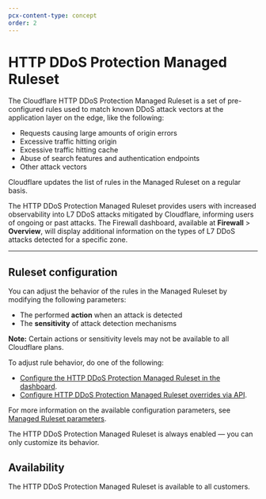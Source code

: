 ```yaml
---
pcx-content-type: concept
order: 2
---
```


# HTTP DDoS Protection Managed Ruleset

The Cloudflare HTTP DDoS Protection Managed Ruleset is a set of pre-configured rules used to match known DDoS attack vectors at the application layer on the edge, like the following:

* Requests causing large amounts of origin errors
* Excessive traffic hitting origin
* Excessive traffic hitting cache
* Abuse of search features and authentication endpoints
* Other attack vectors

Cloudflare updates the list of rules in the Managed Ruleset on a regular basis.

The HTTP DDoS Protection Managed Ruleset provides users with increased observability into L7 DDoS attacks mitigated by Cloudflare, informing users of ongoing or past attacks. The Firewall dashboard, available at **Firewall** > **Overview**, will display additional information on the types of L7 DDoS attacks detected for a specific zone.

---

## Ruleset configuration

You can adjust the behavior of the rules in the Managed Ruleset by modifying the following parameters:

* The performed **action** when an attack is detected
* The **sensitivity** of attack detection mechanisms

**Note:** Certain actions or sensitivity levels may not be available to all Cloudflare plans.

To adjust rule behavior, do one of the following:

* [Configure the HTTP DDoS Protection Managed Ruleset in the dashboard](/managed-rulesets/http-ddos/configure-dashboard).
* [Configure HTTP DDoS Protection Managed Ruleset overrides via API](/managed-rulesets/http-ddos/configure-api).

For more information on the available configuration parameters, see [Managed Ruleset parameters](/managed-rulesets/http-ddos/override-parameters).

<Aside type='note' header='Note'>

The HTTP DDoS Protection Managed Ruleset is always enabled — you can only customize its behavior.

</Aside>

## Availability

The HTTP DDoS Protection Managed Ruleset is available to all customers.
